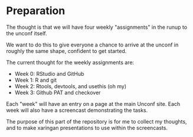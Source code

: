 # Preparation

The thought is that we will have four weekly "assignments" in the runup to the unconf itself.

We want to do this to give everyone a chance to arrive at the unconf in roughly the same shape, confident to get started.

The current thought for the weekly assignments are:

- Week 0: RStudio and GitHub
- Week 1: R and git
- Week 2: Rtools, devtools, and usethis (oh my)
- Week 3: Github PAT and checkover

Each "week" will have an entry on a page at the main Unconf site. Each week will also have a screencast demonstrating the tasks. 

The purpose of this part of the repository is for me to collect my thoughts, and to make xaringan presentations to use within the screencasts.
